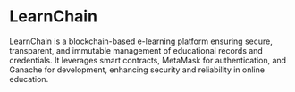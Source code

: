 # LearnChain
LearnChain is a blockchain-based e-learning platform ensuring secure, transparent, and immutable management of educational records and credentials. It leverages smart contracts, MetaMask for authentication, and Ganache for development, enhancing security and reliability in online education.
